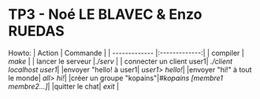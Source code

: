 # TP3 - Noé LE BLAVEC & Enzo RUEDAS

Howto:
| Action        | Commande           | 
| ------------- |:-------------:| 
| compiler     |  _make_ |
| lancer le serveur      |_./serv_      |
| connecter un client user1| _./client localhost user1_|
|envoyer "hello! à user1| _user1> hello!_|
|envoyer "hi!" à tout le monde| _all> hi!_|
|créer un groupe "kopains"|_#kopains [membre1 membre2...]_|
|quitter le chat| _exit_ |
